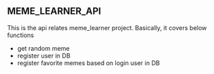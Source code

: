 ## MEME_LEARNER_API

This is the api relates meme_learner project.
Basically, it covers below functions

- get random meme
- register user in DB
- register favorite memes based on login user in DB
